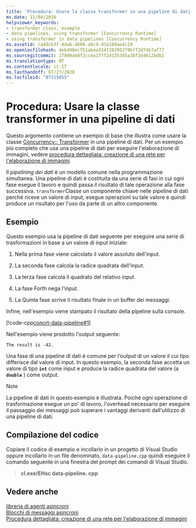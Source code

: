 ```yaml
---
title: 'Procedura: Usare la classe transformer in una pipeline di dati'
ms.date: 11/04/2016
helpviewer_keywords:
- transformer class, example
- data pipelines, using transformer [Concurrency Runtime]
- using transformer in data pipelines [Concurrency Runtime]
ms.assetid: ca49cb3f-4dab-4b09-a9c9-d3a109ae4c29
ms.openlocfilehash: 4eb490ecf51abea324f20395279bff2d74b7af77
ms.sourcegitcommit: 1f009ab0f2cc4a177f2d1353d5a38f164612bdb1
ms.translationtype: MT
ms.contentlocale: it-IT
ms.lasthandoff: 07/27/2020
ms.locfileid: "87215855"
---
```

# <a name="how-to-use-transformer-in-a-data-pipeline"></a>Procedura: Usare la classe transformer in una pipeline di dati

Questo argomento contiene un esempio di base che illustra come usare la classe [Concurrency:: Transformer](../../parallel/concrt/reference/transformer-class.md) in una pipeline di dati. Per un esempio più completo che usa una pipeline di dati per eseguire l'elaborazione di immagini, vedere [procedura dettagliata: creazione di una rete per l'elaborazione di immagini](../../parallel/concrt/walkthrough-creating-an-image-processing-network.md).

Il *pipelining dei dati* è un modello comune nella programmazione simultanea. Una pipeline di dati è costituita da una serie di fasi in cui ogni fase esegue il lavoro e quindi passa il risultato di tale operazione alla fase successiva. `transformer`Classe un componente chiave nelle pipeline di dati perché riceve un valore di input, esegue operazioni su tale valore e quindi produce un risultato per l'uso da parte di un altro componente.

## <a name="example"></a>Esempio

Questo esempio usa la pipeline di dati seguente per eseguire una serie di trasformazioni in base a un valore di input iniziale:

1. Nella prima fase viene calcolato il valore assoluto dell'input.

1. La seconda fase calcola la radice quadrata dell'input.

1. La terza fase calcola il quadrato del relativo input.

1. La fase Forth nega l'input.

1. La Quinta fase scrive il risultato finale in un buffer dei messaggi.

Infine, nell'esempio viene stampato il risultato della pipeline sulla console.

[!code-cpp[concrt-data-pipeline#1](../../parallel/concrt/codesnippet/cpp/how-to-use-transformer-in-a-data-pipeline_1.cpp)]

Nell'esempio viene prodotto l'output seguente:

```Output
The result is -42.
```

Una fase di una pipeline di dati è comune per l'output di un valore il cui tipo differisce dal valore di input. In questo esempio, la seconda fase accetta un valore di tipo **`int`** come input e produce la radice quadrata del valore (a **`double`** ) come output.

> [!NOTE]
> La pipeline di dati in questo esempio è illustrata. Poiché ogni operazione di trasformazione esegue un po' di lavoro, l'overhead necessario per eseguire il passaggio dei messaggi può superare i vantaggi derivanti dall'utilizzo di una pipeline di dati.

## <a name="compiling-the-code"></a>Compilazione del codice

Copiare il codice di esempio e incollarlo in un progetto di Visual Studio oppure incollarlo in un file denominato, `data-pipeline.cpp` quindi eseguire il comando seguente in una finestra del prompt dei comandi di Visual Studio.

> **cl.exe/EHsc data-pipeline. cpp**

## <a name="see-also"></a>Vedere anche

[libreria di agenti asincroni](../../parallel/concrt/asynchronous-agents-library.md)<br/>
[Blocchi di messaggi asincroni](../../parallel/concrt/asynchronous-message-blocks.md)<br/>
[Procedura dettagliata: creazione di una rete per l'elaborazione di immagini](../../parallel/concrt/walkthrough-creating-an-image-processing-network.md)
